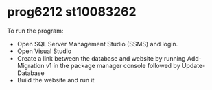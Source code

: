 # prog6212 st10083262

To run the program:
- Open SQL Server Management Studio (SSMS) and login.
- Open Visual Studio
- Create a link between the database and website by running Add-Migration v1 in the package manager console followed by Update-Database
- Build the website and run it
